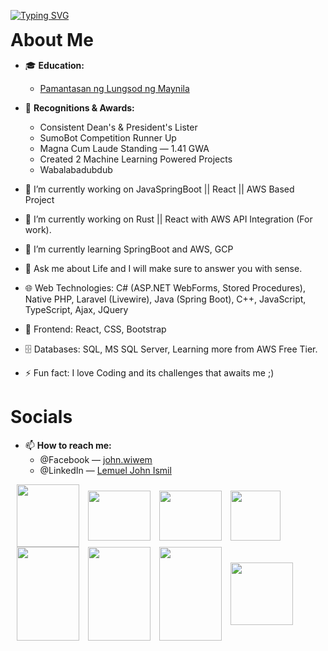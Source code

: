 [![Typing SVG](https://readme-typing-svg.demolab.com?lines=Hi+I%27m+Lem%2C+Your+Friendly+Software+Engineer!;Welcome+to+my+profile!&width=600&duration=3000&&color=FF0000)](https://git.io/typing-svg)
<div>
 <h1 style="display: inline-block; margin: 0;">About Me</h1>
</div>

- 🎓 **Education:**  
  - [Pamantasan ng Lungsod ng Maynila](https://plm.edu.ph/)  

- 📜 **Recognitions & Awards:**  
  - Consistent Dean's & President's Lister  
  - SumoBot Competition Runner Up
  - Magna Cum Laude Standing — 1.41 GWA  
  - Created 2 Machine Learning Powered Projects
  - Wabalabadubdub
 
- 🔭 I’m currently working on JavaSpringBoot || React || AWS Based Project 
- 🔭 I’m currently working on Rust || React with AWS API Integration (For work).
- 🌱 I’m currently learning SpringBoot and AWS, GCP
- 💬 Ask me about Life and I will make sure to answer you with sense.
- 🌐 Web Technologies: C# (ASP.NET WebForms, Stored Procedures), Native PHP, Laravel (Livewire), Java (Spring Boot), C++, JavaScript, TypeScript, Ajax, JQuery
- 🎨 Frontend: React, CSS, Bootstrap
- 🗄️ Databases: SQL, MS SQL Server, Learning more from AWS Free Tier.
- ⚡ Fun fact: I love Coding and its challenges that awaits me ;)
  
<div>
      <h1>Socials</h1>
</div>

- 📫 **How to reach me:**  
  - @Facebook — [john.wiwem](https://www.facebook.com/john.wiwem)  
  - @LinkedIn — [Lemuel John Ismil](https://www.linkedin.com/in/lemuel-john-ismil-5208ba295/)
<div>
  <img src="https://media.tenor.com/068bPMF4SYIAAAAm/pokemon-pikachu.webp" width="100" height="100" style="vertical-align: middle; margin-left: 10px;"> 
  <img src="https://media.tenor.com/1u2Ec4YuB7wAAAAm/yumereborn-eevee.webp" width="100" height="80" style="vertical-align: middle; margin-left: 10px;"> 
  <img src="https://media.tenor.com/ps8MlY9M5TIAAAAi/cute-pokemon.gif" width="100" height="80" style="vertical-align: middle; margin-left: 10px;"> 
  <img src="https://media.tenor.com/B5oRa2uSYfEAAAAi/notlikeduck-duck.gif" width="80" style="vertical-align: middle; margin-left: 10px;"> 
  <img src="https://media.tenor.com/t23gPPRJKTMAAAAi/kirby-on-a-warp-star.gif" width="100" height="150" style="vertical-align: middle; margin-left: 10px;"> 
  <img src="https://media.tenor.com/b87Ur_ijFF0AAAAm/char.webp" width="100" height="150" style="vertical-align: middle; margin-left: 10px;"> 
  <img src="https://media.tenor.com/q58cc7vZWWkAAAAm/mini-impact-miniimpact.webp" width="100" height="150" style="vertical-align: middle; margin-left: 10px;"> 
  <img src="https://media.tenor.com/C-6RwzvGNgEAAAAm/pokemon-so-hungry.webp" width="100" height="100" style="vertical-align: middle; margin-left: 10px;"> 
</div>


